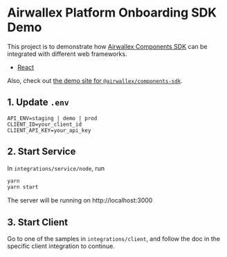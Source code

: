 # Airwallex Platform Onboarding SDK Demo

This project is to demonstrate how [Airwallex Components SDK](https://www.npmjs.com/package/@airwallex/components-sdk?activeTab=readme) can be integrated with different web frameworks. 

- [React](/integrations/client/react)

Also, check out [the demo site for `@airwallex/components-sdk`](https://static-demo.airwallex.com/widgets/sdk-live/onboarding/demo).

## 1. Update `.env`
```env
API_ENV=staging | demo | prod
CLIENT_ID=your_client_id
CLIENT_API_KEY=your_api_key
```


## 2. Start Service
In `integrations/service/node`, run

```bash
yarn
yarn start
```

The server will be running on http://localhost:3000

## 3. Start Client
Go to one of the samples in `integrations/client`, and follow the doc in the specific client integration to continue.
